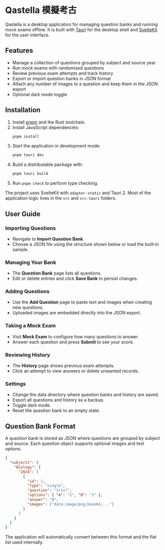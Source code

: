 # Qastella 模擬考古

Qastella is a desktop application for managing question banks and running mock exams offline. It is built with [Tauri](https://tauri.app/) for the desktop shell and [SvelteKit](https://kit.svelte.dev/) for the user interface.

## Features

- Manage a collection of questions grouped by subject and source year
- Run mock exams with randomised questions
- Review previous exam attempts and track history
- Export or import question banks in JSON format
- Attach any number of images to a question and keep them in the JSON export
- Optional dark mode toggle

## Installation

1. Install [pnpm](https://pnpm.io/) and the Rust toolchain.
2. Install JavaScript dependencies:
   ```bash
   pnpm install
   ```
3. Start the application in development mode:
   ```bash
   pnpm tauri dev
   ```
4. Build a distributable package with:
   ```bash
   pnpm tauri build
   ```
5. Run `pnpm check` to perform type checking.

The project uses SvelteKit with `adapter-static` and Tauri 2. Most of the application logic lives in the `src` and `src-tauri` folders.

## User Guide

### Importing Questions

- Navigate to **Import Question Bank**.
- Choose a JSON file using the structure shown below or load the built‑in sample.

### Managing Your Bank

- The **Question Bank** page lists all questions.
- Edit or delete entries and click **Save Bank** to persist changes.

### Adding Questions

- Use the **Add Question** page to paste text and images when creating new questions.
- Uploaded images are embedded directly into the JSON export.

### Taking a Mock Exam

- Visit **Mock Exam** to configure how many questions to answer.
- Answer each question and press **Submit** to see your score.

### Reviewing History

- The **History** page shows previous exam attempts.
- Click an attempt to view answers or delete unwanted records.

### Settings

- Change the data directory where question banks and history are saved.
- Export all questions and history as a backup.
- Toggle dark mode.
- Reset the question bank to an empty state.

## Question Bank Format

A question bank is stored as JSON where questions are grouped by subject and source. Each question object supports optional images and text options.

```json
{
  "subjects": {
    "Biology": {
      "2024": [
        {
          "id": 1,
          "type": "single",
          "question": "1+1=?",
          "options": { "A": "1", "B": "2" },
          "answer": "B",
          "images": ["data:image/png;base64,..."]
        }
      ]
    }
  }
}
```

The application will automatically convert between this format and the flat list used internally.

